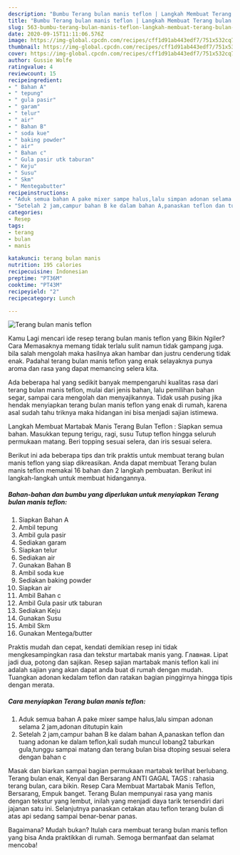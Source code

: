 ```yaml
---
description: "Bumbu Terang bulan manis teflon | Langkah Membuat Terang bulan manis teflon Yang Paling Enak"
title: "Bumbu Terang bulan manis teflon | Langkah Membuat Terang bulan manis teflon Yang Paling Enak"
slug: 563-bumbu-terang-bulan-manis-teflon-langkah-membuat-terang-bulan-manis-teflon-yang-paling-enak
date: 2020-09-15T11:11:06.576Z
image: https://img-global.cpcdn.com/recipes/cff1d91ab443edf7/751x532cq70/terang-bulan-manis-teflon-foto-resep-utama.jpg
thumbnail: https://img-global.cpcdn.com/recipes/cff1d91ab443edf7/751x532cq70/terang-bulan-manis-teflon-foto-resep-utama.jpg
cover: https://img-global.cpcdn.com/recipes/cff1d91ab443edf7/751x532cq70/terang-bulan-manis-teflon-foto-resep-utama.jpg
author: Gussie Wolfe
ratingvalue: 4
reviewcount: 15
recipeingredient:
- " Bahan A"
- " tepung"
- " gula pasir"
- " garam"
- " telur"
- " air"
- " Bahan B"
- " soda kue"
- " baking powder"
- " air"
- " Bahan c"
- " Gula pasir utk taburan"
- " Keju"
- " Susu"
- " Skm"
- " Mentegabutter"
recipeinstructions:
- "Aduk semua bahan A pake mixer sampe halus,lalu simpan adonan selama 2 jam,adonan ditutupin kain"
- "Setelah 2 jam,campur bahan B ke dalam bahan A,panaskan teflon dan tuang adonan ke dalam teflon,kali sudah muncul lobang2 taburkan gula,tunggu sampai matang dan terang bulan bisa dtoping sesuai selera dengan bahan c"
categories:
- Resep
tags:
- terang
- bulan
- manis

katakunci: terang bulan manis 
nutrition: 195 calories
recipecuisine: Indonesian
preptime: "PT36M"
cooktime: "PT43M"
recipeyield: "2"
recipecategory: Lunch

---
```



![Terang bulan manis teflon](https://img-global.cpcdn.com/recipes/cff1d91ab443edf7/751x532cq70/terang-bulan-manis-teflon-foto-resep-utama.jpg)

Kamu Lagi mencari ide resep terang bulan manis teflon yang Bikin Ngiler? Cara Memasaknya memang tidak terlalu sulit namun tidak gampang juga. bila salah mengolah maka hasilnya akan hambar dan justru cenderung tidak enak. Padahal terang bulan manis teflon yang enak selayaknya punya aroma dan rasa yang dapat memancing selera kita.

Ada beberapa hal yang sedikit banyak mempengaruhi kualitas rasa dari terang bulan manis teflon, mulai dari jenis bahan, lalu pemilihan bahan segar, sampai cara mengolah dan menyajikannya. Tidak usah pusing jika hendak menyiapkan terang bulan manis teflon yang enak di rumah, karena asal sudah tahu triknya maka hidangan ini bisa menjadi sajian istimewa.

Langkah Membuat Martabak Manis Terang Bulan Teflon : Siapkan semua bahan. Masukkan tepung terigu, ragi, susu Tutup teflon hingga seluruh permukaan matang. Beri topping sesuai selera, dan iris sesuai selera.


Berikut ini ada beberapa tips dan trik praktis untuk membuat terang bulan manis teflon yang siap dikreasikan. Anda dapat membuat Terang bulan manis teflon memakai 16 bahan dan 2 langkah pembuatan. Berikut ini langkah-langkah untuk membuat hidangannya.

<!--inarticleads1-->

##### Bahan-bahan dan bumbu yang diperlukan untuk menyiapkan Terang bulan manis teflon:

1. Siapkan  Bahan A
1. Ambil  tepung
1. Ambil  gula pasir
1. Sediakan  garam
1. Siapkan  telur
1. Sediakan  air
1. Gunakan  Bahan B
1. Ambil  soda kue
1. Sediakan  baking powder
1. Siapkan  air
1. Ambil  Bahan c
1. Ambil  Gula pasir utk taburan
1. Sediakan  Keju
1. Gunakan  Susu
1. Ambil  Skm
1. Gunakan  Mentega/butter


Praktis mudah dan cepat, kendati demikian resep ini tidak mengkesampingkan rasa dan tekstur martabak manis yang. Главная. Lipat jadi dua, potong dan sajikan. Resep sajian martabak manis teflon kali ini adalah sajian yang akan dapat anda buat di rumah dengan mudah. Tuangkan adonan kedalam teflon dan ratakan bagian pinggirnya hingga tipis dengan merata. 

<!--inarticleads2-->

##### Cara menyiapkan Terang bulan manis teflon:

1. Aduk semua bahan A pake mixer sampe halus,lalu simpan adonan selama 2 jam,adonan ditutupin kain
1. Setelah 2 jam,campur bahan B ke dalam bahan A,panaskan teflon dan tuang adonan ke dalam teflon,kali sudah muncul lobang2 taburkan gula,tunggu sampai matang dan terang bulan bisa dtoping sesuai selera dengan bahan c


Masak dan biarkan sampai bagian permukaan martabak terlihat berlubang. Terang bulan enak, Kenyal dan Bersarang ANTI GAGAL TAGS : rahasia terang bulan, cara bikin. Resep Cara Membuat Martabak Manis Teflon, Bersarang, Empuk banget. Terang Bulan mempunyai rasa yang manis dengan tekstur yang lembut, inilah yang menjadi daya tarik tersendiri dari jajanan satu ini. Selanjutnya panaskan cetakan atau teflon terang bulan di atas api sedang sampai benar-benar panas. 

Bagaimana? Mudah bukan? Itulah cara membuat terang bulan manis teflon yang bisa Anda praktikkan di rumah. Semoga bermanfaat dan selamat mencoba!
